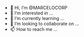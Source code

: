 - 👋 Hi, I’m @MARCELOCORP
- 👀 I’m interested in ...
- 🌱 I’m currently learning ...
- 💞️ I’m looking to collaborate on ...
- 📫 How to reach me ...

<!---
MARCELOCORP/MARCELOCORP is a ✨ special ✨ repository because its `README.md` (this file) appears on your GitHub profile.
You can click the Preview link to take a look at your changes.
--->
